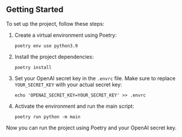 ## Getting Started

To set up the project, follow these steps:

1. Create a virtual environment using Poetry:

    ```shell
    poetry env use python3.9
    ```

2. Install the project dependencies:

    ```shell
    poetry install
    ```

3. Set your OpenAI secret key in the `.envrc` file. Make sure to replace `YOUR_SECRET_KEY` with your actual secret key:

    ```shell
    echo 'OPENAI_SECRET_KEY=YOUR_SECRET_KEY' >> .envrc
    ```

4. Activate the environment and run the main script:

    ```shell
    poetry run python -m main
    ```

Now you can run the project using Poetry and your OpenAI secret key.